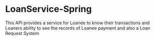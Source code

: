 # LoanService-Spring
This API provides a service for Loanee to know their transactions and Loaners ability to see the records of Loanee payment and also a Loan Request System
